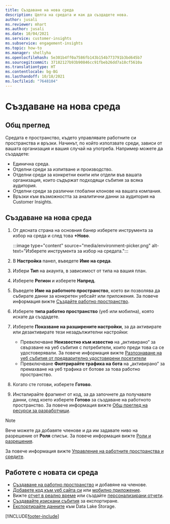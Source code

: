 ```yaml
---
title: Създаване на нова среда
description: Целта на средата и как да създадете нова.
author: jusali
ms.reviewer: mhart
ms.author: jusali
ms.date: 10/04/2021
ms.service: customer-insights
ms.subservice: engagement-insights
ms.topic: how-to
ms.manager: shellyha
ms.openlocfilehash: 5e301b4ff0a7586fb143b154b773791b3bd645b7
ms.sourcegitcommit: 37182127b93b90846cc91fbeb26dd7a18cf5610a
ms.translationtype: HT
ms.contentlocale: bg-BG
ms.lasthandoff: 10/18/2021
ms.locfileid: "7648104"
---
```

# <a name="create-a-new-environment"></a>Създаване на нова среда 

## <a name="overview"></a>Общ преглед

Средата е пространство, където управлявате работните си пространства и връзки. Начинът, по който използвате среди, зависи от вашата организация и вашия случай на употреба. Например можете да създадете:

- Единична среда.
- Отделни среди за изпитване и производство.
- Отделни среди за конкретни екипи или отдели във вашата организация, които съдържат подходящи събития за всяка аудитория.
- Отделни среди за различни глобални клонове на вашата компания.
- Връзки към възможността за аналитични данни за аудитория на Customer Insights.

## <a name="create-a-new-environment"></a>Създаване на нова среда

1. От дясната страна на основния банер изберете инструмента за избор на среда и след това **+Ново**.

   :::image type="content" source="media/environment-picker.png" alt-text="Изберете инструмента за избор на средата.":::

1. В **Настройка** панел, въведете **Име на среда**.

1. Избери **Тип** на акаунта, в зависимост от типа на вашия план.

1. Изберете **Регион** и изберете **Напред**. 

1. Въведете **Име на работното пространство**, което ви позволява да събирате данни за конкретен уебсайт или приложения. За повече информация вижте [Създайте работно пространство](create-workspace.md).

1. Изберете **типа работно пространство** (уеб или мобилна), която искате да създадете. 

1. Изберете **Показване на разширените настройки**, за да активирате или дезактивирате тези незадължителни настройки:

   - Превключване **Неизвестно към известно** на „активирано“ за свързване на уеб събития с потребители, които преди това са се удостоверявали. За повече информация вижте [Разпознаване на уеб събития от предварително удостоверени посетители](unknown-to-known.md)
   - Превключване **Филтрирайте трафика на бота** на „активирано“ за премахване на уеб трафика от ботове за това работно пространство. 

1. Когато сте готови, изберете **Готово**. 

1. Инсталирайте фрагмент от код, за да започнете да получавате данни, след което изберете **Готово** за създаване на работното пространство. За повече информация вижте [Общ преглед на ресурси за разработчици](developer-resources.md).

> [!NOTE]
> Вече можете да добавяте членове и да им задавате ниво на разрешение от **Роля** списък. За повече информация вижте [Роли и разрешения](user-roles.md). 

За повече информация вижте [Управление на работните пространства и средите](manage-environments-workspaces.md).

## <a name="work-with-your-new-environment"></a>Работете с новата си среда

- [Създаване на работно пространство](../engagement-insights/create-workspace.md) и добавяне на членове.
- [Добавете код към уеб сайта си](../engagement-insights/instrument-website.md) или [мобилно приложение](../engagement-insights/developer-resources.md#capture-events-from-mobile-apps).
- Вижте [отчет в реално време](../engagement-insights/view-reports.md) или създайте [персонализирани отчети](../engagement-insights/custom-reports.md).
- [Създавайте изискани събития](../engagement-insights/refined-events.md) за експортиране.
- [Експортирайте данните](../engagement-insights/export-events.md) към Data Lake Storage.

[!INCLUDE[footer-include](../includes/footer-banner.md)]

